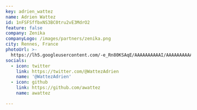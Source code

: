```yaml
---
key: adrien_wattez
name: Adrien Wattez
id: 1nFSFSffbxNS3BC0tru2vE3MdrO2
feature: false
company: Zenika
companyLogo: /images/partners/zenika.png
city: Rennes, France
photoUrl: >-
  https://lh5.googleusercontent.com/-e_Rn80KSAqE/AAAAAAAAAAI/AAAAAAAAAAA/AKxrwcYGJTtGGwvLJEoeUPtaGAwD5J3xEw/mo/photo.jpg
socials:
  - icon: twitter
    link: https://twitter.com/@WattezAdrien
    name: '@WattezAdrien'
  - icon: github
    link: https://github.com/awattez
    name: awattez

---
```


